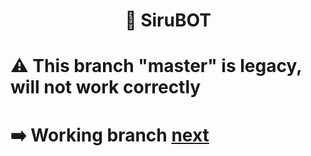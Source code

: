 <h1 align="center"> 📃 SiruBOT</h1>

# ⚠️ This branch "master" is legacy, will not work correctly
# ➡️ Working branch [next](https://github.com/SiruBOT/SiruBOT/tree/next)
